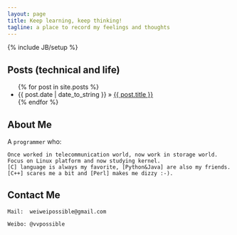 ```yaml
---
layout: page
title: Keep learning, keep thinking!
tagline: a place to record my feelings and thoughts
---
```

{% include JB/setup %}

## Posts (technical and life)

<ul class="posts">
  {% for post in site.posts %}
    <li><span>{{ post.date | date_to_string }}</span> &raquo; <a href="{{ BASE_PATH }}{{ post.url }}">{{ post.title }}</a></li>
  {% endfor %}
</ul>






## About Me

A `programmer` who:

    Once worked in telecommunication world, now work in storage world.
    Focus on Linux platform and now studying kernel.
    [C] language is always my favorite, [Python&Java] are also my friends.
    [C++] scares me a bit and [Perl] makes me dizzy :-).


## Contact Me

`Mail:  weiweipossible@gmail.com`

`Weibo: @vvpossible`


